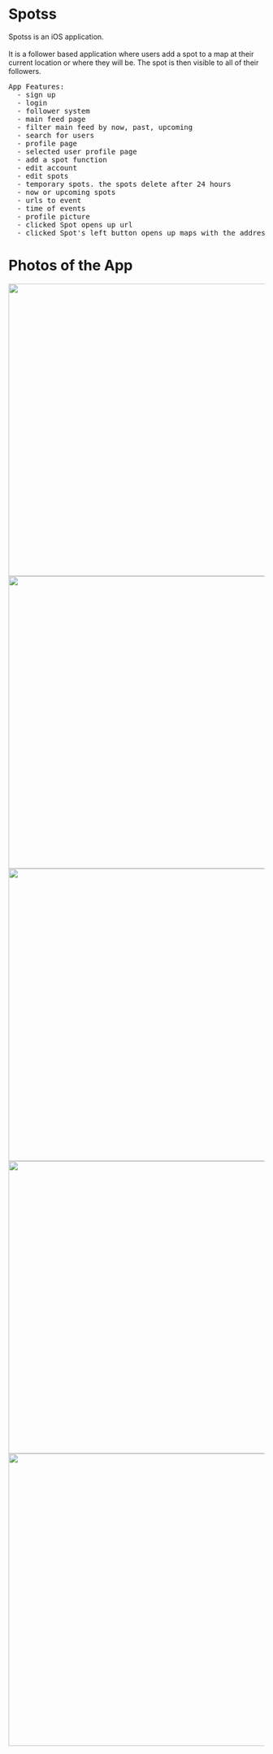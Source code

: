 <!DOCTYPE HTML>

<html>  
<h1 style="font-color: gray;">Spotss</h1>
<p>Spotss is an iOS application. </br></br>It is a follower based application where users add a spot to a map at their current location or where they will be.
The spot is then visible to all of their followers. 
<pre>
App Features:
  - sign up
  - login
  - follower system
  - main feed page
  - filter main feed by now, past, upcoming
  - search for users
  - profile page
  - selected user profile page
  - add a spot function
  - edit account
  - edit spots
  - temporary spots. the spots delete after 24 hours
  - now or upcoming spots
  - urls to event
  - time of events
  - profile picture
  - clicked Spot opens up url
  - clicked Spot's left button opens up maps with the address already entered
</pre>
</p>
<h1 style="font-color: gray;">Photos of the App</h1>
<img height=576 src="http://caseycorvino.co/images/spots_pictures/1.png"/>
<img  height=576 src="http://caseycorvino.co/images/spots_pictures/2.png"/>
<img  height=576 src="http://caseycorvino.co/images/spots_pictures/3.png"/>
<img  height=576 src="http://caseycorvino.co/images/spots_pictures/4.png"/>
<img  height=576 src="http://caseycorvino.co/images/spots_pictures/5.png"/>
</html>
